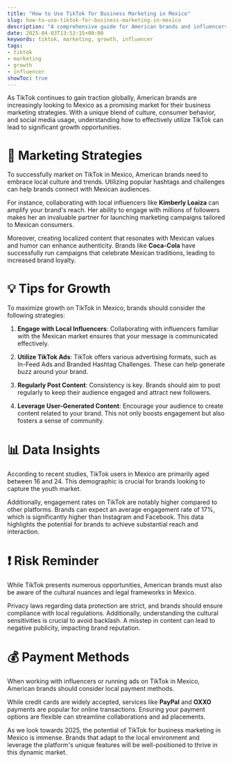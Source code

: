 ```yaml
---
title: "How to Use TikTok for Business Marketing in Mexico"
slug: how-to-use-tiktok-for-business-marketing-in-mexico
description: "A comprehensive guide for American brands and influencers on leveraging TikTok for business marketing in Mexico, including strategies, partnerships, and payment methods."
date: 2025-04-03T13:52:15+00:00
keywords: tiktok, marketing, growth, influencer
tags:
- tiktok
- marketing
- growth
- influencer
showToc: true
---
```


As TikTok continues to gain traction globally, American brands are increasingly looking to Mexico as a promising market for their business marketing strategies. With a unique blend of culture, consumer behavior, and social media usage, understanding how to effectively utilize TikTok can lead to significant growth opportunities.

# 📢 Marketing Strategies

To successfully market on TikTok in Mexico, American brands need to embrace local culture and trends. Utilizing popular hashtags and challenges can help brands connect with Mexican audiences.

For instance, collaborating with local influencers like **Kimberly Loaiza** can amplify your brand's reach. Her ability to engage with millions of followers makes her an invaluable partner for launching marketing campaigns tailored to Mexican consumers.

Moreover, creating localized content that resonates with Mexican values and humor can enhance authenticity. Brands like **Coca-Cola** have successfully run campaigns that celebrate Mexican traditions, leading to increased brand loyalty.

# 💡 Tips for Growth

To maximize growth on TikTok in Mexico, brands should consider the following strategies:

1. **Engage with Local Influencers**: Collaborating with influencers familiar with the Mexican market ensures that your message is communicated effectively. 
   
2. **Utilize TikTok Ads**: TikTok offers various advertising formats, such as In-Feed Ads and Branded Hashtag Challenges. These can help generate buzz around your brand.

3. **Regularly Post Content**: Consistency is key. Brands should aim to post regularly to keep their audience engaged and attract new followers.

4. **Leverage User-Generated Content**: Encourage your audience to create content related to your brand. This not only boosts engagement but also fosters a sense of community.

# 📊 Data Insights

According to recent studies, TikTok users in Mexico are primarily aged between 16 and 24. This demographic is crucial for brands looking to capture the youth market. 

Additionally, engagement rates on TikTok are notably higher compared to other platforms. Brands can expect an average engagement rate of 17%, which is significantly higher than Instagram and Facebook. This data highlights the potential for brands to achieve substantial reach and interaction.

# ❗ Risk Reminder

While TikTok presents numerous opportunities, American brands must also be aware of the cultural nuances and legal frameworks in Mexico. 

Privacy laws regarding data protection are strict, and brands should ensure compliance with local regulations. Additionally, understanding the cultural sensitivities is crucial to avoid backlash. A misstep in content can lead to negative publicity, impacting brand reputation.

# 💰 Payment Methods

When working with influencers or running ads on TikTok in Mexico, American brands should consider local payment methods. 

While credit cards are widely accepted, services like **PayPal** and **OXXO** payments are popular for online transactions. Ensuring your payment options are flexible can streamline collaborations and ad placements.

As we look towards 2025, the potential of TikTok for business marketing in Mexico is immense. Brands that adapt to the local environment and leverage the platform's unique features will be well-positioned to thrive in this dynamic market.